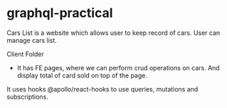 # graphql-practical

Cars List is a website which allows user to keep record of cars. User can manage cars list.

Client Folder

- It has FE pages, where we can perform crud operations on cars. And display total of card sold on top of the page.

It uses hooks @apollo/react-hooks to use queries, mutations and subscriptions.
